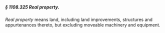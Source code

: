 ##### § 1108.325 Real property. #####

*Real property* means land, including land improvements, structures and appurtenances thereto, but excluding moveable machinery and equipment.